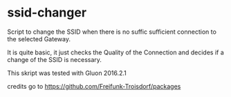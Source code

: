 ssid-changer
============

Script to change the SSID when there is no suffic sufficient connection to the selected Gateway.

It is quite basic, it just checks the Quality of the Connection and decides if a change of the SSID is necessary.

This skript was tested with Gluon 2016.2.1

credits go to https://github.com/Freifunk-Troisdorf/packages
